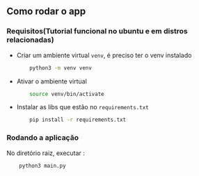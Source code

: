 ## Como rodar o app

### Requisitos(Tutorial funcional no ubuntu e em distros relacionadas)

-   Criar um ambiente virtual ```venv```, é preciso ter o venv instalado
    ```bash
        python3 -m venv venv
    ```

-   Ativar o ambiente virtual
    ```bash
        source venv/bin/activate
    ```

-   Instalar as libs que estão no ```requirements.txt```
    ```bash
        pip install -r requirements.txt 
    ```

### Rodando a aplicação

No diretório raiz, executar :

```bash
    python3 main.py
```